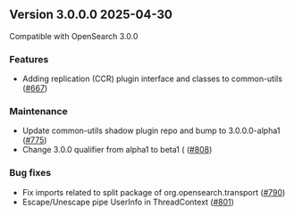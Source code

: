 ## Version 3.0.0.0 2025-04-30

Compatible with OpenSearch 3.0.0

### Features
* Adding replication (CCR) plugin interface and classes to common-utils ([#667](https://github.com/opensearch-project/common-utils/pull/667))

### Maintenance
* Update common-utils shadow plugin repo and bump to 3.0.0.0-alpha1 ([#775](https://github.com/opensearch-project/common-utils/pull/775))
* Change 3.0.0 qualifier from alpha1 to beta1 ( ([#808](https://github.com/opensearch-project/common-utils/pull/808))

### Bug fixes
* Fix imports related to split package of org.opensearch.transport ([#790](https://github.com/opensearch-project/common-utils/pull/790))
* Escape/Unescape pipe UserInfo in ThreadContext ([#801](https://github.com/opensearch-project/common-utils/pull/801))
